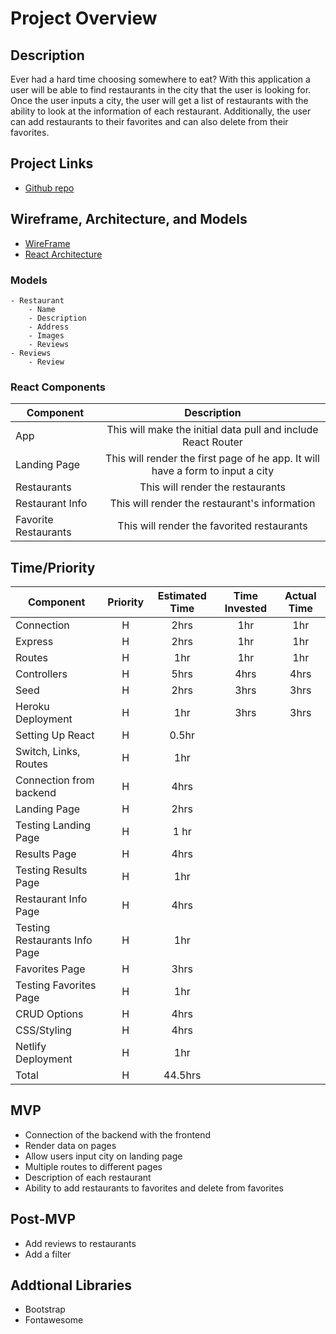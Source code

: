 # Project Overview

## Description
Ever had a hard time choosing somewhere to eat? With this application a user will be able to find restaurants in the city that the user is looking for. Once the user inputs a city, the user will get a list of restaurants with the ability to look at the information of each restaurant. Additionally, the user can add restaurants to their favorites and can also delete from their favorites.

## Project Links

- [Github repo](https://github.com/pascuas/project4-foodie)

## Wireframe, Architecture, and Models
- [WireFrame](https://res.cloudinary.com/drxoihdbb/image/upload/v1588951176/Pictures/IMG_1358_bdjxrr_mby1q5.jpg)
- [React Architecture](https://docs.google.com/document/d/1rOb5WokU1RTJ0gcR09SP7fa5Kovn0YWyMuZAL1Nph8Y/edit)

### Models
    - Restaurant
        - Name
        - Description
        - Address
        - Images
        - Reviews
    - Reviews
        - Review
  
 ### React Components
| Component | Description | 
| --- | :---: |  
| App | This will make the initial data pull and include React Router| 
| Landing Page | This will render the first page of he app. It will have a form to input a city | 
| Restaurants | This will render the restaurants | 
| Restaurant Info | This will render the restaurant's information |
| Favorite Restaurants | This will render the favorited restaurants |
  
## Time/Priority
| Component | Priority | Estimated Time | Time Invested | Actual Time |
| --- | :---: |  :---: | :---: | :---: |
| Connection | H | 2hrs | 1hr | 1hr |
| Express | H | 2hrs | 1hr | 1hr |
| Routes | H | 1hr | 1hr | 1hr |
| Controllers | H | 5hrs | 4hrs | 4hrs |
| Seed | H | 2hrs | 3hrs | 3hrs |
| Heroku Deployment | H | 1hr | 3hrs | 3hrs |
| Setting Up React | H | 0.5hr | |
| Switch, Links, Routes | H | 1hr | | |
| Connection from backend | H | 4hrs | | |
| Landing Page | H | 2hrs | | |
| Testing Landing Page| H | 1 hr | | |
| Results Page | H | 4hrs | | |
| Testing Results Page | H | 1hr | | |
| Restaurant Info Page | H | 4hrs | | |
| Testing Restaurants Info Page | H | 1hr | | |
| Favorites Page | H | 3hrs | | |
| Testing Favorites Page | H | 1hr | | |
| CRUD Options | H | 4hrs | | |
| CSS/Styling | H | 4hrs | | |
| Netlify Deployment | H | 1hr | | |
| Total | H | 44.5hrs | | |

## MVP
- Connection of the backend with the frontend
- Render data on pages
- Allow users input city on landing page
- Multiple routes to different pages
- Description of each restaurant
- Ability to add restaurants to favorites and delete from favorites

## Post-MVP
- Add reviews to restaurants
- Add a filter

## Addtional Libraries
- Bootstrap
- Fontawesome
